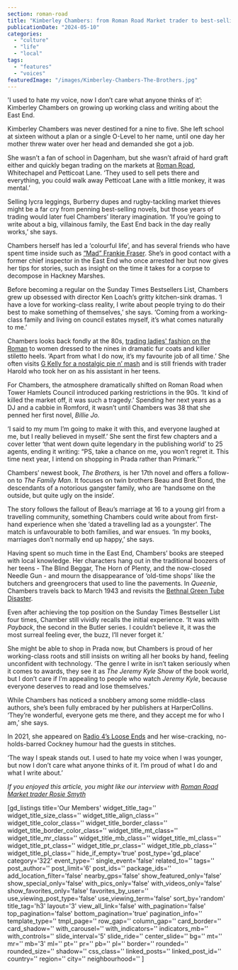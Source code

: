```yaml
---
section: roman-road
title: "Kimberley Chambers: from Roman Road Market trader to best-selling crime author"
publicationDate: "2024-05-10"
categories: 
  - "culture"
  - "life"
  - "local"
tags: 
  - "features"
  - "voices"
featuredImage: "/images/Kimberley-Chambers-The-Brothers.jpg"
---
```


'I used to hate my voice, now I don’t care what anyone thinks of it’: Kimberley Chambers on growing up working class and writing about the East End.

Kimberley Chambers was never destined for a nine to five. She left school at sixteen without a plan or a single O-Level to her name, until one day her mother threw water over her head and demanded she got a job. 

She wasn’t a fan of school in Dagenham, but she wasn’t afraid of hard graft either and quickly began trading on the markets at [Roman Road](https://romanroadlondon.com/roman-road-market-history/), Whitechapel and Petticoat Lane. ‘They used to sell pets there and everything, you could walk away Petticoat Lane with a little monkey, it was mental.’

Selling lycra leggings, Burberry dupes and rugby-tackling market thieves might be a far cry from penning best-selling novels, but those years of trading would later fuel Chambers’ literary imagination. ‘If you’re going to write about a big, villainous family, the East End back in the day really works,’ she says. 

Chambers herself has led a ‘colourful life’, and has several friends who have spent time inside such as [“Mad” Frankie Fraser](https://www.theguardian.com/uk-news/2014/nov/26/-sp-mad-frankie-fraser-death-original-hardman-loved-cause-panic). She’s in good contact with a former chief inspector in the East End who once arrested her but now gives her tips for stories, such as insight on the time it takes for a corpse to decompose in Hackney Marshes. 

Before becoming a regular on the Sunday Times Bestsellers List, Chambers grew up obsessed with director Ken Loach’s gritty kitchen-sink dramas. ‘I have a love for working-class reality, I write about people trying to do their best to make something of themselves,’ she says. ‘Coming from a working-class family and living on council estates myself, it’s what comes naturally to me.’

Chambers looks back fondly at the 80s, [trading ladies' fashion on the Roman](https://romanroadlondon.com/cabbage-clothing-fashion-industry-practice-east-end-market-history/) to women dressed to the nines in dramatic fur coats and killer stiletto heels. ‘Apart from what I do now, it’s my favourite job of all time.’ She often visits [G Kelly for a nostalgic pie n’ mash](https://romanroadlondon.com/g-kelly-pie-mash-shop-working-class-food/) and is still friends with trader Harold who took her on as his assistant in her teens. 

For Chambers, the atmosphere dramatically shifted on Roman Road when Tower Hamlets Council introduced parking restrictions in the 90s. ‘It kind of killed the market off, it was such a tragedy.’ Spending her next years as a DJ and a cabbie in Romford, it wasn’t until Chambers was 38 that she penned her first novel, _Billie Jo._

‘I said to my mum I’m going to make it with this, and everyone laughed at me, but I really believed in myself.’ She sent the first few chapters and a cover letter ‘that went down quite legendary in the publishing world’ to 25 agents, ending it writing: “PS, take a chance on me, you won’t regret it. This time next year, I intend on shopping in Prada rather than Primark."'

Chambers’ newest book, _The Brothers,_ is her 17th novel and offers a follow-on to _The Family Man_. It focuses on twin brothers Beau and Bret Bond, the descendants of a notorious gangster family, who are ‘handsome on the outside, but quite ugly on the inside’. 

The story follows the fallout of Beau’s marriage at 16 to a young girl from a travelling community, something Chambers could write about from first-hand experience when she ‘dated a travelling lad as a youngster’. The match is unfavourable to both families, and war ensues. ‘In my books, marriages don’t normally end up happy,’ she says. 

Having spent so much time in the East End, Chambers’ books are steeped with local knowledge. Her characters hang out in the traditional boozers of her teens - The Blind Beggar, The Horn of Plenty, and the now-closed Needle Gun - and mourn the disappearance of ‘old-time shops’ like the butchers and greengrocers that used to line the pavements. In _Queenie_, Chambers travels back to March 1943 and revisits the [Bethnal Green Tube Disaster](https://bethnalgreenlondon.co.uk/tube-disaster-history/).

Even after achieving the top position on the Sunday Times Bestseller List four times, Chamber still vividly recalls the initial experience. ‘It was with _Payback_, the second in the Butler series. I couldn’t believe it, it was the most surreal feeling ever, the buzz, I’ll never forget it.’

She might be able to shop in Prada now, but Chambers is proud of her working-class roots and still insists on writing all her books by hand, feeling unconfident with technology. ‘The genre I write in isn’t taken seriously when it comes to awards, they see it as _The Jeremy Kyle Show_ of the book world, but I don’t care if I’m appealing to people who watch _Jeremy Kyle_, because everyone deserves to read and lose themselves.’

While Chambers has noticed a snobbery among some middle-class authors, she’s been fully embraced by her publishers at HarperCollins. ‘They’re wonderful, everyone gets me there, and they accept me for who I am,’ she says.

In 2021, she appeared on [Radio 4’s Loose Ends](https://www.bbc.co.uk/programmes/m001069s) and her wise-cracking, no-holds-barred Cockney humour had the guests in stitches.

‘The way I speak stands out. I used to hate my voice when I was younger, but now I don’t care what anyone thinks of it. I’m proud of what I do and what I write about.’

_If you enjoyed this article, you might like our interview with_ [_Roman Road Market trader Rosie Smyth_](https://romanroadlondon.com/rosie-smyth-market-trader-interview/)

\[gd\_listings title='Our Members' widget\_title\_tag='' widget\_title\_size\_class='' widget\_title\_align\_class='' widget\_title\_color\_class='' widget\_title\_border\_class='' widget\_title\_border\_color\_class='' widget\_title\_mt\_class='' widget\_title\_mr\_class='' widget\_title\_mb\_class='' widget\_title\_ml\_class='' widget\_title\_pt\_class='' widget\_title\_pr\_class='' widget\_title\_pb\_class='' widget\_title\_pl\_class='' hide\_if\_empty='true' post\_type='gd\_place' category='322' event\_type='' single\_event='false' related\_to='' tags='' post\_author='' post\_limit='6' post\_ids='' package\_ids='' add\_location\_filter='false' nearby\_gps='false' show\_featured\_only='false' show\_special\_only='false' with\_pics\_only='false' with\_videos\_only='false' show\_favorites\_only='false' favorites\_by\_user='' use\_viewing\_post\_type='false' use\_viewing\_term='false' sort\_by='random' title\_tag='h3' layout='3' view\_all\_link='false' with\_pagination='false' top\_pagination='false' bottom\_pagination='true' pagination\_info='' template\_type='' tmpl\_page='' row\_gap='' column\_gap='' card\_border='' card\_shadow='' with\_carousel='' with\_indicators='' indicators\_mb='' with\_controls='' slide\_interval='5' slide\_ride='' center\_slide='' bg='' mt='' mr='' mb='3' ml='' pt='' pr='' pb='' pl='' border='' rounded='' rounded\_size='' shadow='' css\_class='' linked\_posts='' linked\_post\_id='' country='' region='' city='' neighbourhood='' \]
